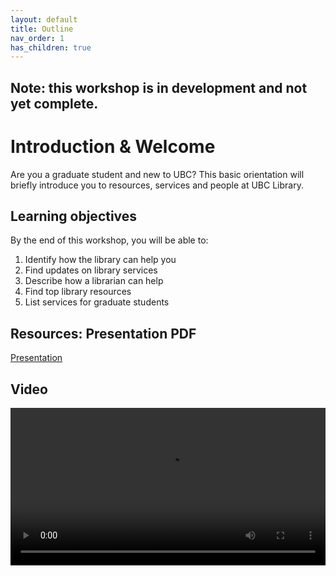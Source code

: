 ```yaml
---
layout: default
title: Outline
nav_order: 1
has_children: true
---
```


## Note: this workshop is in development and not yet complete.

# Introduction & Welcome

Are you a graduate student and new to UBC? This basic orientation will briefly introduce you to resources, services and people at UBC Library.

## Learning objectives

By the end of this workshop, you will be able to:
1. Identify how the library can help you
2. Find updates on library services
3. Describe how a librarian can help
4. Find top library resources
5. List services for graduate students

## Resources: Presentation PDF
[Presentation](RHSC_GradStudOrientation_2021.pdf)

## Video

<video controls="controls" name="GRAD student Orientation to the Library - part 1 - closed captions" width="100%" src="content/GRAD student orientation to the library - part 1 - closed captions.mp4"></video>
